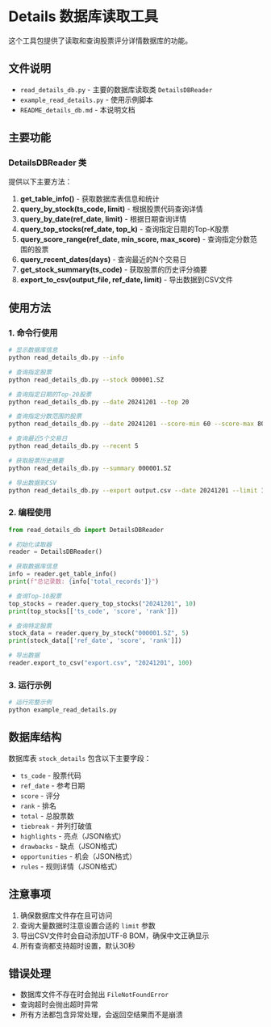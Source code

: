 # Details 数据库读取工具

这个工具包提供了读取和查询股票评分详情数据库的功能。

## 文件说明

- `read_details_db.py` - 主要的数据库读取类 `DetailsDBReader`
- `example_read_details.py` - 使用示例脚本
- `README_details_db.md` - 本说明文档

## 主要功能

### DetailsDBReader 类

提供以下主要方法：

1. **get_table_info()** - 获取数据库表信息和统计
2. **query_by_stock(ts_code, limit)** - 根据股票代码查询详情
3. **query_by_date(ref_date, limit)** - 根据日期查询详情
4. **query_top_stocks(ref_date, top_k)** - 查询指定日期的Top-K股票
5. **query_score_range(ref_date, min_score, max_score)** - 查询指定分数范围的股票
6. **query_recent_dates(days)** - 查询最近的N个交易日
7. **get_stock_summary(ts_code)** - 获取股票的历史评分摘要
8. **export_to_csv(output_file, ref_date, limit)** - 导出数据到CSV文件

## 使用方法

### 1. 命令行使用

```bash
# 显示数据库信息
python read_details_db.py --info

# 查询指定股票
python read_details_db.py --stock 000001.SZ

# 查询指定日期的Top-20股票
python read_details_db.py --date 20241201 --top 20

# 查询指定分数范围的股票
python read_details_db.py --date 20241201 --score-min 60 --score-max 80

# 查询最近5个交易日
python read_details_db.py --recent 5

# 获取股票历史摘要
python read_details_db.py --summary 000001.SZ

# 导出数据到CSV
python read_details_db.py --export output.csv --date 20241201 --limit 100
```

### 2. 编程使用

```python
from read_details_db import DetailsDBReader

# 初始化读取器
reader = DetailsDBReader()

# 获取数据库信息
info = reader.get_table_info()
print(f"总记录数: {info['total_records']}")

# 查询Top-10股票
top_stocks = reader.query_top_stocks("20241201", 10)
print(top_stocks[['ts_code', 'score', 'rank']])

# 查询特定股票
stock_data = reader.query_by_stock("000001.SZ", 5)
print(stock_data[['ref_date', 'score', 'rank']])

# 导出数据
reader.export_to_csv("export.csv", "20241201", 100)
```

### 3. 运行示例

```bash
# 运行完整示例
python example_read_details.py
```

## 数据库结构

数据库表 `stock_details` 包含以下主要字段：

- `ts_code` - 股票代码
- `ref_date` - 参考日期
- `score` - 评分
- `rank` - 排名
- `total` - 总股票数
- `tiebreak` - 并列打破值
- `highlights` - 亮点（JSON格式）
- `drawbacks` - 缺点（JSON格式）
- `opportunities` - 机会（JSON格式）
- `rules` - 规则详情（JSON格式）

## 注意事项

1. 确保数据库文件存在且可访问
2. 查询大量数据时注意设置合适的 `limit` 参数
3. 导出CSV文件时会自动添加UTF-8 BOM，确保中文正确显示
4. 所有查询都支持超时设置，默认30秒

## 错误处理

- 数据库文件不存在时会抛出 `FileNotFoundError`
- 查询超时会抛出超时异常
- 所有方法都包含异常处理，会返回空结果而不是崩溃
